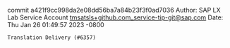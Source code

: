 commit a421f9cc998da2e08dd56ba7a84b23f3f0ad7036
Author: SAP LX Lab Service Account <tmsatsls+github.com_service-tip-git@sap.com>
Date:   Thu Jan 26 01:49:57 2023 -0800

    Translation Delivery (#6357)
